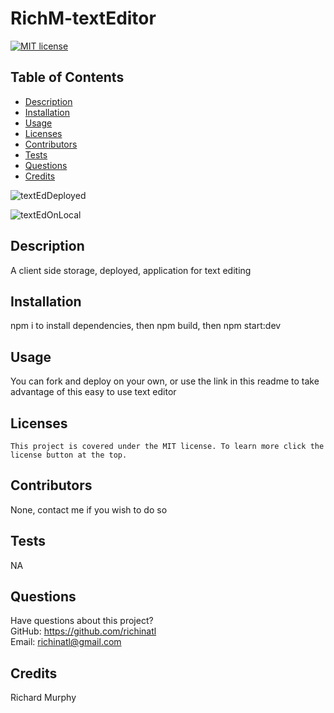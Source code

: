 # RichM-textEditor

[![MIT license](https://img.shields.io/badge/License-MIT-blue.svg)](https://lbesson.mit-license.org/)

## Table of Contents

- [Description](#description)
- [Installation](#installation)
- [Usage](#usage)
- [Licenses](#licenses)
- [Contributors](#contributors)
- [Tests](#tests)
- [Questions](#questions)
- [Credits](#credits)

![textEdDeployed](https://user-images.githubusercontent.com/95508564/168377977-7c4f212e-1c02-44ce-9635-1186a21e9ef9.png)

![textEdOnLocal](https://user-images.githubusercontent.com/95508564/168378028-14e29122-accb-47fa-8f69-617d1490e3da.png)



## Description

A client side storage, deployed, application for text editing

## Installation

npm i to install dependencies, then npm build, then npm start:dev

## Usage

You can fork and deploy on your own, or use the link in this readme to take advantage of this easy to use text editor

## Licenses

    This project is covered under the MIT license. To learn more click the license button at the top.

## Contributors

None, contact me if you wish to do so

## Tests

NA

## Questions

Have questions about this project?  
 GitHub: https://github.com/richinatl  
 Email: richinatl@gmail.com

## Credits

Richard Murphy
